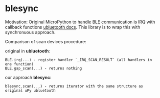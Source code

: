# blesync

Motivation: Original MicroPython to handle BLE communication is IRQ with callback functions [ubluetooth docs](https://docs.micropython.org/en/latest/library/ubluetooth.html). This library is to wrap this with synchronuous approach.


Comparison of scan devices procedure:

original in **ubluetooth**:

```
BLE.irq(...) - register handler `_IRQ_SCAN_RESULT` (all handlers in one function)
BLE.gap_scan(...) - returns nothing
```

our approach **blesync**:

```
blesync.scan(...) - returns iterator with the same structure as original uPy ubluetooth
```
